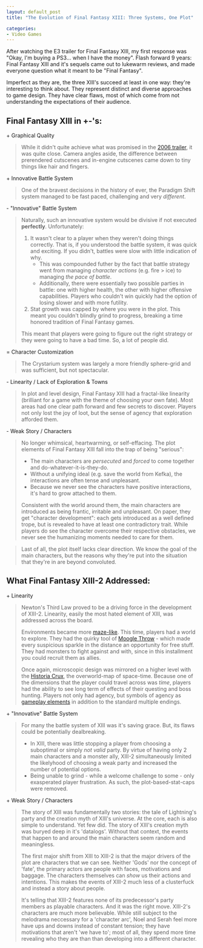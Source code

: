 ```yaml
---
layout: default_post
title: "The Evolution of Final Fantasy XIII: Three Systems, One Plot"

categories:
- Video Games
---
```


After watching the E3 trailer for Final Fantasy XIII, my first response was "Okay, I'm buying a PS3... when I have the money". Flash forward 9 years: Final Fantasy XIII and it's sequels came out to lukewarm reviews, and made everyone question what it meant to be "Final Fantasy".

Imperfect as they are, the three XIII's succeed at least in one way: they're interesting to think about. They represent distinct and diverse approaches to game design. They have clear flaws, most of which come from not understanding the expectations of their audience.

Final Fantasy XIII in +-'s:  
-----------
\+ Graphical Quality  

>While it didn't quite achieve what was promised in the [2006 trailer](https://www.youtube.com/watch?v=WH0OOulJKko), it was quite close. Camera angles aside, the difference between prerendered cutscenes and in-engine cutscenes came down to tiny things like hair and fingers.

\+ Innovative Battle System  

>One of the bravest decisions in the history of ever, the Paradigm Shift system managed to be fast paced, challenging and very *different*. 

\- "Innovative" Battle System  

>Naturally, such an innovative system would be divisive if not executed **perfectly**. Unfortunately:  
>
> 1. It wasn't clear to a player when they weren't doing things correctly. That is, if you understood the battle system, it was quick and exciting. If you didn't, battles were slow with little indication of why.  
>    * This was compounded futher by the fact that battle strategy went from managing *character actions* (e.g. fire > ice) to managing *the pace of battle*.
>    * Additionally, there were essentially two possible parties in battle: one with higher health, the other with higher offensive capabilities. Players who couldn't win quickly had the option of losing slower and with more futility.
> 2. Stat growth was capped by where you were in the plot. This meant you couldn't blindly grind to progress, breaking a time honored tradition of Final Fantasy games.  
>
>This meant that players were going to figure out the right strategy or they were going to have a bad time. So, a lot of people did.

\= Character Customization  

>The Crystarium system was largely a more friendly sphere-grid and was sufficient, but not spectacular.

\- Linearity / Lack of Exploration & Towns  

>In plot and level design, Final Fantasy XIII had a fractal-like linearity (brilliant for a game with the theme of choosing your own fate). Most areas had one clear path forward and few secrets to discover. Players not only lost the joy of loot, but the sense of agency that exploration afforded them.

\- Weak Story / Characters  

>No longer whimsical, heartwarming, or self-effacing. The plot elements of Final Fantasy XIII fall into the trap of being "serious":  
>
> * The main characters are *persecuted* and *forced* to come together and do-whatever-it-is-they-do.
> * Without a unifying ideal (e.g. save the world from Kefka), the interactions are often tense and unpleasant.
> * Because we never see the characters have positive interactions, it's hard to grow attached to them.
>
>Consistent with the world around them, the main characters are introduced as being frantic, irritable and unpleasant. On paper, they get "character development": each gets introduced as a well defined trope, but is revealed to have at least one contradictory trait. While players do see the character overcome their respective obstacles, we never see the humanizing moments needed to care for them.

<!-- > * Lightning: uptight and bitchy... though protective  
> * Snow: headstrong and positive regardless of context  
> * Vanille: the enthusiastic girl, but not really  
> * Sazh: Devoted father. Also black  
> * Hope: Angry kid.  
> * Fang: Uncouth rogue!
 -->

>Last of all, the plot itself lacks clear direction. We know the goal of the main characters, but the reasons why they're put into the situation that they're in are beyond convoluted.  


What Final Fantasy XIII-2 Addressed:
-------------

\+ Linearity

>Newton's Third Law proved to be a driving force in the development of XIII-2. Linearity, easily the most hated element of XIII, was addressed across the board.  
>
>Environments became more [maze-like](http://finalfantasy.wikia.com/wiki/Category:Final_Fantasy_XIII-2_Map_Images?file=Academia_map_ffxiii-2_complete_guide.jpg). This time, players had a world to explore. They had the quirky tool of [Moogle Throw](https://www.youtube.com/watch?v=orbTRhHOxQY&t=32) - which made every suspicious sparkle in the distance an opportunity for free stuff. They had monsters to fight against and with, since in this installment you could recruit them as allies.
>
>Once again, microscopic design was mirrored on a higher level with the [Historia Crux](http://www.gamefaqs.com/ps3/619315-final-fantasy-xiii-2/faqs/63802), the overworld-map of space-time. Because one of the dimensions that the player could travel across was *time*, players had the ability to see long term of effects of their questing and boss hunting. Players not only had agency, but symbols of agency as [gameplay elements](https://www.google.com/search?q=final+fantasy+xiii-2+giant+flan&safe=off&espv=2&biw=1259&bih=1277&source=lnms&tbm=isch&sa=X&ei=qCsJVeTcKYKogwT7yIGYDA&sqi=2&ved=0CAcQ_AUoAg) in addition to the standard multiple endings.
>

\+ "Innovative" Battle System

>For many the battle system of XIII was it's saving grace. But, its flaws could be potentially dealbreaking.  
>
> * In XIII, there was little stopping a player from choosing a suboptimal or simply *not valid* party. By virtue of having only 2 main characters and a monster ally, XIII-2 simultaneously limited the likelyhood of choosing a weak party and increased the number of potential options.
> * Being unable to grind - while a welcome challenge to some - only exasperated player frustration. As such, the plot-based-stat-caps were removed.

\+ Weak Story / Characters  

>The story of XIII was fundamentally two stories: the tale of Lightning's party and the creation myth of XIII's universe. At the core, each is also simple to understand. Yet few did. The story of XIII's creation myth was buryed deep in it's 'datalogs'. Without that context, the events that happen to and around the main characters seem random and meaningless.
>
>The first major shift from XIII to XIII-2 is that the major drivers of the plot are characters that we can see. Neither 'Gods' nor the concept of 'fate', the primary actors are people with faces, motivations and baggage. The characters themselves can *show* us their actions and intentions. This makes the events of XIII-2 much less of a clusterfuck and instead a story about people.
>
>It's telling that XIII-2 features none of its predecessor's party members as playable characters. And it was the right move. XIII-2's characters are much more believable. While still subject to the melodrama neccessary for a 'character arc', Noel and Serah feel more have ups and downs instead of constant tension; they have motivations that aren't 'we have to'; most of all, they spend more time revealing who they are than than developing into a different character.